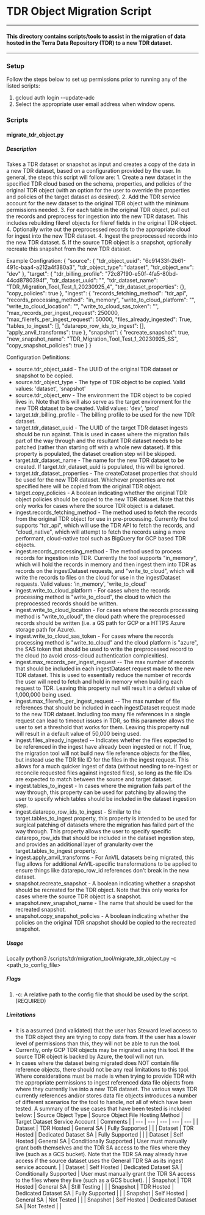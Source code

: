 # TDR Object Migration Script

------------------------
#### This directory contains scripts/tools to assist in the migration of data hosted in the Terra Data Repository (TDR) to a new TDR dataset.
------------------------

### Setup
Follow the steps below to set up permissions prior to running any of the listed scripts:
1. gcloud auth login --update-adc
2. Select the appropriate user email address when window opens.

### Scripts

#### **migrate_tdr_object.py**
##### Description
Takes a TDR dataset or snapshot as input and creates a copy of the data in a new TDR dataset, based on a configuration provided by the user. In general, the steps this script will follow are:
    1. Create a new dataset in the specified TDR cloud based on the schema, properties, and policies of the original TDR object (with an option for the user to override the properties and policies of the target dataset as desired).
    2. Add the TDR service account for the new dataset to the original TDR object with the minimum permissions needed. 
    3. For each table in the original TDR object, pull out the records and preprocess for ingestion into the new TDR dataset. This includes rebuilding fileref objects for fileref fields in the original TDR object. 
    4. Optionally write out the preprocessed records to the appropriate cloud for ingest into the new TDR dataset. 
    4. Ingest the preprocessed records into the new TDR dataset. 
    5. If the source TDR object is a snapshot, optionally recreate this snapshot from the new TDR dataset. 

Example Configration:
{
    "source": {
        "tdr_object_uuid": "6c91433f-2b61-491c-baa4-a212a4f380a3",
        "tdr_object_type": "dataset",
        "tdr_object_env": "dev"
    },
    "target": {
        "tdr_billing_profile": "72c87190-e50f-4fa5-80bd-44cd8780394f",
        "tdr_dataset_uuid": "",
        "tdr_dataset_name": "TDR_Migration_Tool_Test_1_20230925_4",
        "tdr_dataset_properties": {},
        "copy_policies": true
    },
    "ingest": {
        "records_fetching_method": "tdr_api",
        "records_processing_method": "in_memory", 
        "write_to_cloud_platform": "",
        "write_to_cloud_location": "",
        "write_to_cloud_sas_token": "",
        "max_records_per_ingest_request": 250000,
        "max_filerefs_per_ingest_request": 50000,
        "files_already_ingested": True,
        "tables_to_ingest": [],
        "datarepo_row_ids_to_ingest": [],
        "apply_anvil_transforms": true
    },
    "snapshot": {
        "recreate_snapshot": true,
        "new_snapshot_name": "TDR_Migration_Tool_Test_1_20230925_SS",
        "copy_snapshot_policies": true
    }
}

Configuration Definitions:
* source.tdr_object_uuid - The UUID of the original TDR dataset or snapshot to be copied. 
* source.tdr_object_type - The type of TDR object to be copied. Valid values: 'dataset', 'snapshot'
* source.tdr_object_env - The environment the TDR object to be copied lives in. Note that this will also serve as the target environment for the new TDR dataset to be created. Valid values: 'dev', 'prod'
* target.tdr_billing_profile - The billing profile to be used for the new TDR dataset.
* target.tdr_dataset_uuid - The UUID of the target TDR dataset ingests should be run against. This is used in cases where the migration fails part of the way through and the resultant TDR dataset needs to be patched (rather than starting off with a whole new dataset). If this property is populated, the dataset creation step will be skipped. 
* target.tdr_dataset_name - The name for the new TDR dataset to be created. If target.tdr_dataset_uuid is populated, this will be ignored.
* target.tdr_dataset_properties - The createDataset properties that should be used for the new TDR dataset. Whichever properties are not specified here will be copied from the original TDR object. 
* target.copy_policies - A boolean indicating whether the original TDR object policies should be copied to the new TDR dataset. Note that this only works for cases where the source TDR object is a dataset.
* ingest.records_fetching_method - The method used to fetch the records from the original TDR object for use in pre-processing. Currently the tool supports "tdr_api", which will use the TDR API to fetch the records, and "cloud_native", which will attempt to fetch the records using a more performant, cloud-native tool such as BigQuery for GCP based TDR objects.
* ingest.records_processing_method - The method used to process records for ingestion into TDR. Currently the tool supports "in_memory", which will hold the records in memory and then ingest them into TDR as records on the ingestDataset requests, and "write_to_cloud", which will write the records to files on the cloud for use in the ingestDataset requests. Valid values: 'in_memory', 'write_to_cloud'
* ingest.write_to_cloud_platform - For cases where the records processing method is "write_to_cloud", the cloud to which the preprocessed records should be written.
* ingest.write_to_cloud_location - For cases where the records processing method is "write_to_cloud", the cloud path where the preprocessed records should be written (i.e. a GS path for GCP or a HTTPS Azure storage path for Azure).
* ingest.write_to_cloud_sas_token - For cases where the records processing method is "write_to_cloud" and the cloud platform is "azure", the SAS token that should be used to write the preprocessed record to the cloud (to avoid cross-cloud authentication complexities).
* ingest.max_records_per_ingest_request -- The max number of records that should be included in each ingestDataset request made to the new TDR dataset. This is used to essentially reduce the number of records the user will need to fetch and hold in memory when building each request to TDR. Leaving this property null will result in a default value of 1,000,000 being used.
* ingest.max_filerefs_per_ingest_request -- The max number of file references that should be included in each ingestDataset request made to the new TDR dataset. Including too many file references in a single request can lead to timeout issues in TDR, so this parameter allows the user to set a threshold that works for them. Leaving this property null will result in a default value of 50,000 being used.
* ingest.files_already_ingested -- Indicates whether the files expected to be referenced in the ingest have already been ingested or not. If True, the migration tool will not build new file reference objects for the files, but instead use the TDR file ID for the files in the ingest request. This allows for a much quicker ingest of data (without needing to re-ingest or reconcile requested files against ingested files), so long as the file IDs are expected to match between the source and target dataset.
* ingest.tables_to_ingest - In cases where the migration fails part of the way through, this property can be used for patching by allowing the user to specify which tables should be included in the dataset ingestion step. 
* ingest.datarepo_row_ids_to_ingest - Similar to the target.tables_to_ingest property, this property is intended to be used for surgical patching of datasets where the migration has failed part of the way through. This property allows the user to specify specific datarepo_row_ids that should be included in the dataset ingestion step, and provides an additional layer of granularity over the target.tables_to_ingest property. 
* ingest.apply_anvil_transforms - For AnVIL datasets being migrated, this flag allows for additional AnVIL-specific transformations to be applied to ensure things like datarepo_row_id references don't break in the new dataset.
* snapshot.recreate_snapshot - A boolean indicating whether a snapshot should be recreated for the TDR object. Note that this only works for cases where the source TDR object is a snapshot. 
* snapshot.new_snapshot_name - The name that should be used for the recreated snapshot. 
* snapshot.copy_snapshot_policies - A boolean indicating whether the policies on the original TDR snapshot should be copied to the recreated snapshot.

##### Usage
Locally
    python3 /scripts/tdr/migration_tool/migrate_tdr_object.py -c <path_to_config_file>

##### Flags
1. -c: A relative path to the config file that should be used by the script. (REQUIRED)

##### Limitations
* It is a assumed (and validated) that the user has Steward level access to the TDR object they are trying to copy data from. If the user has a lower level of permissions than this, they will not be able to run the tool. 
* Currently, only GCP TDR objects may be migrated using this tool. If the source TDR object is backed by Azure, the tool will not run. 
* In cases where the dataset being migrated does NOT contain file reference objects, there should not be any real limitations to this tool. Where considerations must be made is when trying to provide TDR with the appropriate permissions to ingest referenced data file objects from where they currently live into a new TDR dataset. The various ways TDR currently references and/or stores data file objects introduces a number of different scenarios for the tool to handle, not all of which have been tested. A summary of the use cases that have been tested is included below:
| Source Object Type | Source Object File Hosting Method | Target Dataset Service Account | Comments |
| --- | --- | --- | --- | --- |
| Dataset | TDR Hosted | General SA | Fully Supported | |
| Dataset | TDR Hosted | Dedicated Dataset SA | Fully Supported | |
| Dataset | Self Hosted | General SA | Conditionally Supported | User must manually grant both themselves and the TDR SA access to the files where they live (such as a GCS bucket). Note that the TDR SA may already have access if the source dataset uses the General TDR SA as its ingest service account. |
| Dataset | Self Hosted | Dedicated Dataset SA | Conditionally Supported | User must manually grant the TDR SA access to the files where they live (such as a GCS bucket). |
| Snapshot | TDR Hosted | General SA | Still Testing | |
| Snapshot | TDR Hosted | Dedicated Dataset SA | Fully Supported | |
| Snapshot | Self Hosted | General SA | Not Tested | |
| Snapshot | Self Hosted | Dedicated Dataset SA | Not Tested | |
